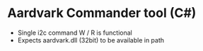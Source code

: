 # Aardvark Commander tool (C#)
- Single i2c command W / R is functional
- Expects aardvark.dll (32bit) to be available in path
